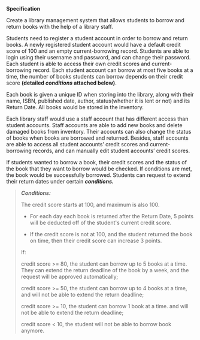 **Specification**

Create a library management system that allows students to borrow and return books with the help of a library staff.

Students need to register a student account in order to borrow and return books. A newly registered student account 
would have a default credit score of 100 and an empty current-borrowing record. Students are able to login using their 
username and password, and can change their password. Each student is able to access their own credit scores and 
current-borrowing record. Each student account can borrow at most five books at a time, the number of books students can
borrow depends on their credit score **(detailed _conditions_ attached below)**.

Each book is given a unique ID when storing into the library, along with their name, ISBN, published date, author, 
status(whether it is lent or not) and its Return Date. All books would be stored in the inventory.

Each library staff would use a staff account that has different access than student accounts. Staff accounts are able 
to add new books and delete damaged books from inventory. Their accounts can also change the status of books when books 
are borrowed and returned. Besides, staff accounts are able to access all student accounts’ credit scores and 
current-borrowing records, and can manually edit student accounts’ credit scores.

If students wanted to borrow a book, their credit scores and the status of the book that they want to borrow would be 
checked. If conditions are met, the book would be successfully borrowed. Students can request to extend their return 
dates under certain **_conditions._**

>_**Conditions:**_
> 
>The credit score starts at 100, and maximum is also 100.
> 
> - For each day each book is returned after the Return Date, 5 points will be deducted off of the student's current credit score.
>
> 
>- If the credit score is not at 100, and the student returned the book on time, then their credit score can increase 3 points.
> 
>If:
> 
> credit score >= 80,  the student can borrow up to 5 books at a time. They can extend the return deadline of the book 
> by a week, and the request will be approved automatically;
> 
> credit score >= 50, the student can borrow up to 4 books at a time, and will not be able to extend the return deadline;
> 
> credit score >= 10, the student can borrow 1 book at a time. and will not be able to extend the return deadline;
> 
> credit score < 10,  the student will not be able to borrow book anymore.
